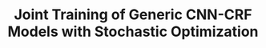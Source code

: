 ---
title: "Joint Training of Generic CNN-CRF Models with Stochastic Optimization"
year: 2016
pdf_url: "http://www.robots.ox.ac.uk/~tvg/publications/2016/GenericCNNCRF_ACCV2016.pdf"
category: "vision"
author_list: "Alexander Kirillov, Dmitrij Schlesinger, Shuai Zheng, Bogdan Savchynskyy, Philip H.S. Torr, Carsten Rother"
grant: "NULL"
pub_in: "Asian Conference on Computer Vision (ACCV) 2016"
---